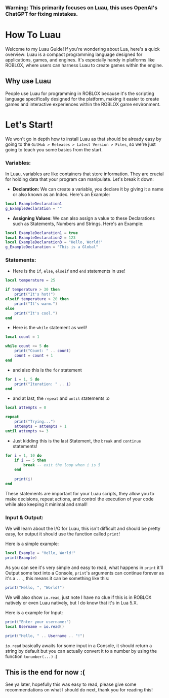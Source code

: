### Warning: This primarily focuses on Luau, this uses OpenAI's ChatGPT for fixing mistakes. 

# How To Luau
Welcome to my Luau Guide! If you're wondering about Lua, here's a quick overview: Luau is a compact programming language designed for applications, games, and engines. It's especially handy in platforms like ROBLOX, where users can harness Luau to create games within the engine.

## Why use Luau
People use Luau for programming in ROBLOX because it's the scripting language specifically designed for the platform, making it easier to create games and interactive experiences within the ROBLOX game environment.

# Let's Start!
We won't go in depth how to install Luau as that should be already easy by going to the `GitHub > Releases > Latest Version > Files`, so we're just going to teach you some basics from the start.

### Variables:
In Luau, variables are like containers that store information. They are crucial for holding data that your program can manipulate. Let's break it down:

* **Declaration:** We can create a variable, you declare it by giving it a name or also known as an Index. Here's an Example:

```lua
local ExampleDeclaration1
g_ExampleDeclaration = ""
```

* **Assigning Values**: We can also assign a value to these Declarations such as Statements, Numbers and Strings. Here's an Example:

```lua
local ExampleDeclaration1 = true
local ExampleDeclaration2 = 123
local ExampleDeclaration3 = "Hello, World!"
g_ExampleDeclaration = "This is a Global"
```

### Statements:
* Here is the `if`, `else`, `elseif` and `end` statements in use!

```lua
local temperature = 25

if temperature > 30 then
    print("It's hot!")
elseif temperature > 20 then
    print("It's warm.")
else
    print("It's cool.")
end
```

* Here is the `while` statement as well!

```lua
local count = 1

while count <= 5 do
    print("Count: " .. count)
    count = count + 1
end
```

* and also this is the `for` statement

```lua
for i = 1, 5 do
    print("Iteration: " .. i)
end
```

* and at last, the `repeat` and `until` statements :o

```lua
local attempts = 0

repeat
    print("Trying...")
    attempts = attempts + 1
until attempts >= 3
```

* Just kidding this is the last Statement, the `break` and `continue` statements!

```lua
for i = 1, 10 do
    if i == 5 then
        break -- exit the loop when i is 5
    end
    
    print(i)
end
```

These statements are important for your Luau scripts, they allow you to make decisions, repeat actions, and control the execution of your code while also keeping it minimal and small!

### Input & Output:
We will learn about the I/O for Luau, this isn't difficult and should be pretty easy, for output it should use the function called `print`!

Here is a simple example:
```lua
local Example = "Hello, World!"
print(Example)
```

As you can see it's very simple and easy to read, what happens in `print` it'll Output some text into a Console, `print`'s arguments can continue forever as it's a `...`,  this means it can be something like this:

```lua
print("Hello, ", "World!")
```

We will also show `io.read`, just note I have no clue if this is in ROBLOX natively or even Luau natively, but I do know that it's in Lua 5.X.

Here is a example for Input:
```lua
print("Enter your username:")
local Username = io.read()

print("Hello, " .. Username .. "!")
```

`io.read` basically awaits for some input in a Console, it should return a string by default but you can actually convert it to a number by using the function `tonumber(...)` :)

## This is the end for now :(
See ya later, hopefully this was easy to read, please give some recommendations on what I should do next, thank you for reading this!
